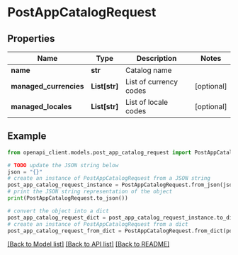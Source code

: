 # PostAppCatalogRequest


## Properties

Name | Type | Description | Notes
------------ | ------------- | ------------- | -------------
**name** | **str** | Catalog name | 
**managed_currencies** | **List[str]** | List of currency codes | [optional] 
**managed_locales** | **List[str]** | List of locale codes | [optional] 

## Example

```python
from openapi_client.models.post_app_catalog_request import PostAppCatalogRequest

# TODO update the JSON string below
json = "{}"
# create an instance of PostAppCatalogRequest from a JSON string
post_app_catalog_request_instance = PostAppCatalogRequest.from_json(json)
# print the JSON string representation of the object
print(PostAppCatalogRequest.to_json())

# convert the object into a dict
post_app_catalog_request_dict = post_app_catalog_request_instance.to_dict()
# create an instance of PostAppCatalogRequest from a dict
post_app_catalog_request_from_dict = PostAppCatalogRequest.from_dict(post_app_catalog_request_dict)
```
[[Back to Model list]](../README.md#documentation-for-models) [[Back to API list]](../README.md#documentation-for-api-endpoints) [[Back to README]](../README.md)


